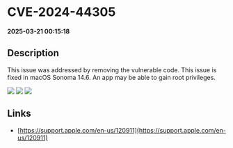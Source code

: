 # CVE-2024-44305

**2025-03-21 00:15:18**

## Description
This issue was addressed by removing the vulnerable code. This issue is fixed in macOS Sonoma 14.6. An app may be able to gain root privileges.

![](https://img.shields.io/static/v1?label=Score&message=7.8&color=red)
![](https://img.shields.io/static/v1?label=Severity&message=HIGH&color=red)
![](https://img.shields.io/static/v1?label=CWE&message=Auth&color=green)

## Links
- [https://support.apple.com/en-us/120911](https://support.apple.com/en-us/120911)
